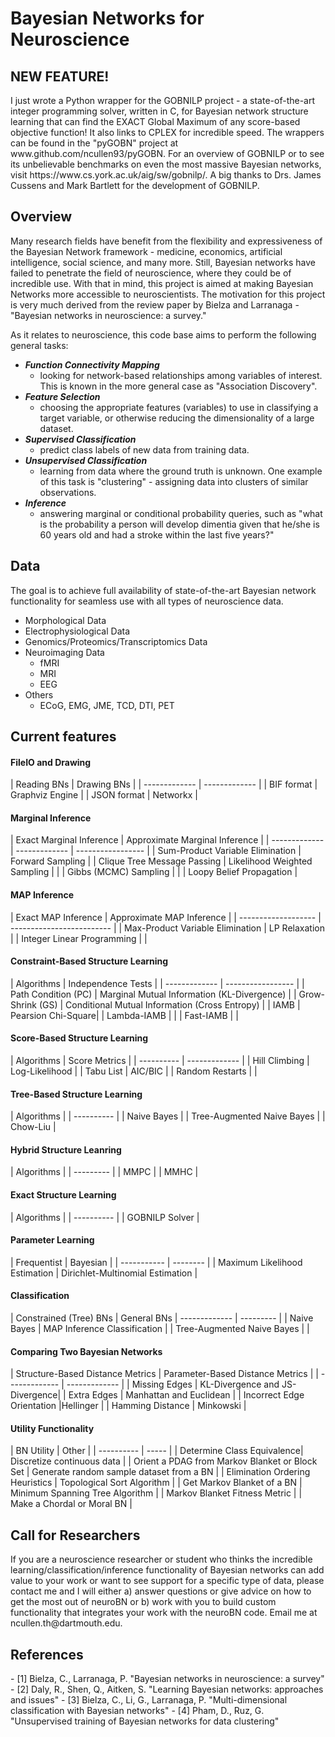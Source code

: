 # Bayesian Networks for Neuroscience

<h2>NEW FEATURE!</h2>
I just wrote a Python wrapper for the GOBNILP project - a state-of-the-art integer programming solver, written in C, for Bayesian network structure 
learning that can find the EXACT Global Maximum of any score-based objective function! It also links to CPLEX for incredible speed.
The wrappers can be found in the "pyGOBN" project at www.github.com/ncullen93/pyGOBN. For an overview of GOBNILP or to see its
unbelievable benchmarks on even the most massive Bayesian networks, visit https://www.cs.york.ac.uk/aig/sw/gobnilp/. A big thanks
to Drs. James Cussens and Mark Bartlett for the development of GOBNILP.

<h2>Overview</h2>
Many research fields have benefit from the flexibility and expressiveness of the Bayesian Network framework - medicine, economics, artificial intelligence, social science, and many more. Still, Bayesian networks have failed to penetrate the field of neuroscience, where they could be of incredible use. With that in mind, this project is aimed at making Bayesian Networks more accessible to neuroscientists. The motivation for this project is very much derived from the review paper by Bielza and Larranaga - "Bayesian networks in neuroscience: a survey."

As it relates to neuroscience, this code base aims to perform the following general tasks:
- <b><i>Function Connectivity Mapping</i></b>
	- looking for network-based relationships among variables of interest. This is
known in the more general case as "Association Discovery".
- <b><i>Feature Selection</i></b> 
	- choosing the appropriate features (variables) to use in classifying a target variable, or otherwise
reducing the dimensionality of a large dataset.
- <b><i>Supervised Classification</i></b>
	- predict class labels of new data from training data.
- <b><i>Unsupervised Classification</i></b>
	- learning from data where the ground truth is unknown. One example of this task is "clustering" - assigning data into clusters of similar observations.
- <b><i>Inference</i></b>
	- answering marginal or conditional probability queries, such as "what is the probability a person will develop dimentia given that he/she is 60 years old and had a stroke within the last five years?"

<h2>Data</h2>

The goal is to achieve full availability of state-of-the-art Bayesian network functionality for seamless use with all types of neuroscience data.
- Morphological Data
- Electrophysiological Data
- Genomics/Proteomics/Transcriptomics Data
- Neuroimaging Data
	- fMRI
	- MRI
	- EEG
- Others
	- ECoG, EMG, JME, TCD, DTI, PET

<h2>Current features</h2>

<h4>FileIO and Drawing</h4>
| Reading BNs   | Drawing BNs   |
| ------------- | ------------- | 
| BIF format    | Graphviz Engine  |
| JSON format   | Networkx      |


<h4>Marginal Inference</h4>
| Exact Marginal Inference  | Approximate Marginal Inference  | 
| ------------- | ------------- | ----------------- |
| Sum-Product Variable Elimination   | Forward Sampling    |
| Clique Tree Message Passing  | Likelihood Weighted Sampling     |  
|				|		Gibbs (MCMC) Sampling 		|
|				|		Loopy Belief Propagation			| 

<h4>MAP Inference</h4>
| Exact MAP Inference | Approximate MAP Inference |
| ------------------- | ------------------------- |
| Max-Product Variable Elimination | LP Relaxation |
| Integer Linear Programming	|			|

<h4>Constraint-Based Structure Learning</h4>
| Algorithms  | Independence Tests |
| ------------- | ----------------- |
| Path Condition (PC)   | Marginal Mutual Information (KL-Divergence)    |
| Grow-Shrink (GS)  | Conditional Mutual Information (Cross Entropy)     |
| 	IAMB 	| Pearsion Chi-Square|
| 	Lambda-IAMB 	|				| 	
| 	Fast-IAMB 	|				|		

<h4>Score-Based Structure Learning</h4>
| Algorithms | Score Metrics |
| ---------- | ------------- |
| Hill Climbing | Log-Likelihood |
| Tabu List	| AIC/BIC	|
| Random Restarts | 		|

<h4>Tree-Based Structure Learning</h4>
| Algorithms |
| ---------- |
| Naive Bayes |
| Tree-Augmented Naive Bayes |
| Chow-Liu	|

<h4>Hybrid Structure Leanring</h4>
| Algorithms |
| --------- |
| MMPC		|
| MMHC		|

<h4>Exact Structure Learning</h4>
| Algorithms |
| ---------- |
| GOBNILP Solver |

<h4>Parameter Learning</h4>
| Frequentist | Bayesian |
| ----------- | -------- |
| Maximum Likelihood Estimation | Dirichlet-Multinomial Estimation |


<h4>Classification</h4>
| Constrained (Tree) BNs  | General BNs
| ------------- | --------- |
| Naive Bayes    | MAP Inference Classification |
| Tree-Augmented Naive Bayes   |  |

<h4>Comparing Two Bayesian Networks</h4>
| Structure-Based Distance Metrics   | Parameter-Based Distance Metrics  | 
| ------------- | ------------- | 
| Missing Edges   | KL-Divergence and JS-Divergence|
| Extra Edges  | Manhattan and Euclidean |
| Incorrect Edge Orientation				|Hellinger				| 
|	Hamming Distance			|		Minkowski	| 

<h4>Utility Functionality</h4>
| BN Utility | Other |
| ---------- | ----- |
| 	Determine Class Equivalence| Discretize continuous data  |
| Orient a PDAG from Markov Blanket or Block Set | Generate random sample dataset from a BN |
| Elimination Ordering Heuristics | Topological Sort Algorithm |
| Get Markov Blanket of a BN | Minimum Spanning Tree Algorithm |
| Markov Blanket Fitness Metric |
| Make a Chordal or Moral BN |

<h2>Call for Researchers</h2>
If you are a neuroscience researcher or student who thinks the incredible learning/classification/inference functionality of Bayesian networks can add value to your work or want to see support for a specific type of data, please contact me and I will either a) answer questions or give advice on how to get the most out of neuroBN or b) work with you to build custom functionality that integrates your work with the neuroBN code. Email me at ncullen.th@dartmouth.edu.

<h2>References</h2>
- [1] Bielza, C., Larranaga, P. "Bayesian networks in neuroscience: a survey"
- [2] Daly, R., Shen, Q., Aitken, S. "Learning Bayesian networks: approaches and issues"
- [3] Bielza, C., Li, G., Larranaga, P. "Multi-dimensional classification with Bayesian networks"
- [4] Pham, D., Ruz, G. "Unsupervised training of Bayesian networks for data clustering"








